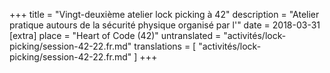 +++
title = "Vingt-deuxième atelier lock picking à 42"
description = "Atelier pratique autours de la sécurité physique organisé par l'"
date = 2018-03-31
[extra]
place = "Heart of Code (42)"
untranslated = "activités/lock-picking/session-42-22.fr.md"
translations = [
    "activités/lock-picking/session-42-22.fr.md"
]
+++
